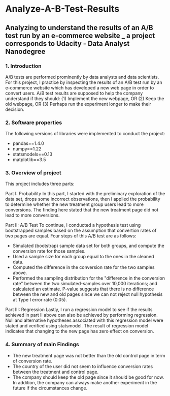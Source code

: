 # Analyze-A-B-Test-Results
## Analyzing to understand the results of an A/B test run by an e-commerce website _ a project corresponds to Udacity - Data Analyst Nanodegree 
### 1. Introduction
A/B tests are performed prominently by data analysts and data scientists. For this project, I practice by inspecting the results of an A/B test run by an e-commerce website which has developed a new web page in order to convert users.  A/B test results are supposed to help the company understand if they should: (1) Implement the new webpage, OR (2) Keep the old webpage, OR (3) Perhaps run the experiment longer to make their decision. 

### 2. Software properties
The following versions of libraries were implemented to conduct the project:
- pandas==1.4.0
- numpy==1.22
- statsmodels==0.13
- matplotlib==3.5

### 3. Overview of project
This project includes three parts:

Part I: Probability
In this part, I started with the preliminary exploration of the data set, drops some incorrect observations, then I applied the probability to determine whether the new treatment group users lead to more conversions. The finding here stated that the new treatment page did not lead to more conversions.

Part II: A/B Test
To continue, I conducted a hypothesis test using bootstrapped samples based on the assumption that convertion rates of two pages are equal. Four steps of this A/B test are as follows: 
- Simulated (bootstrap) sample data set for both groups, and compute the conversion rate for those samples. 
- Used a sample size for each group equal to the ones in the cleaned data.
- Computed the difference in the conversion rate for the two samples above. 
- Performed the sampling distribution for the "difference in the conversion rate" between the two simulated-samples over 10,000 iterations; and calculated an estimate.
P-value suggests that there is no difference between the new and old pages since we can not reject null hypothesis at Type I error rate (0.05).

Part III: Regression
Lastly, I run a regression model to see if the results achieved in part II above can also be achieved by performing regression. Null and alternative hypotheses associated with this regression model were stated and verified using statsmodel. The result of regression model indicates that changing to the new page has zero effect on conversion.

### 4. Summary of main Findings
- The new treatment page was not better than the old control page in term of conversion rate.
- The country of the user did not seem to influence conversion rates between the treatment and control page.
- The company should keep the old page since it should be good for now. In addition, the company can always make another experiment in the future if the circumstances change.
